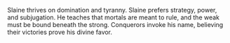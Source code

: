 Slaine thrives on domination and tyranny. Slaine prefers strategy, power, and subjugation. He teaches that mortals are meant to rule, and the weak must be bound beneath the strong. Conquerors invoke his name, believing their victories prove his divine favor.